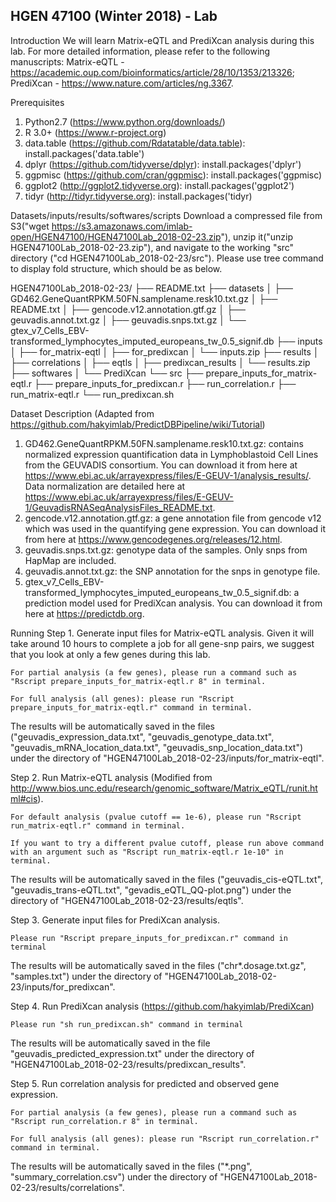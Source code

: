 HGEN 47100 (Winter 2018) - Lab
-------------------------------

Introduction 
We will learn Matrix-eQTL and PrediXcan analysis during this lab. For more detailed information, please refer to the following manuscripts: Matrix-eQTL - https://academic.oup.com/bioinformatics/article/28/10/1353/213326; PrediXcan - https://www.nature.com/articles/ng.3367. 

Prerequisites 
1. Python2.7 (https://www.python.org/downloads/)
2. R 3.0+ (https://www.r-project.org)
3. data.table (https://github.com/Rdatatable/data.table): install.packages('data.table')
4. dplyr (https://github.com/tidyverse/dplyr): install.packages('dplyr')
5. ggpmisc (https://github.com/cran/ggpmisc): install.packages('ggpmisc)
6. ggplot2 (http://ggplot2.tidyverse.org): install.packages('ggplot2')
7. tidyr (http://tidyr.tidyverse.org): install.packages('tidyr)

Datasets/inputs/results/softwares/scripts 
Download a compressed file from S3("wget https://s3.amazonaws.com/imlab-open/HGEN47100/HGEN47100Lab_2018-02-23.zip"), unzip it("unzip HGEN47100Lab_2018-02-23.zip"), and navigate to the working "src" directory ("cd HGEN47100Lab_2018-02-23/src").
Please use tree command to display fold structure, which should be as below. 

HGEN47100Lab_2018-02-23/
├── README.txt
├── datasets
│   ├── GD462.GeneQuantRPKM.50FN.samplename.resk10.txt.gz
│   ├── README.txt
│   ├── gencode.v12.annotation.gtf.gz
│   ├── geuvadis.annot.txt.gz
│   ├── geuvadis.snps.txt.gz
│   └── gtex_v7_Cells_EBV-transformed_lymphocytes_imputed_europeans_tw_0.5_signif.db
├── inputs
│   ├── for_matrix-eqtl
│   ├── for_predixcan
│   └── inputs.zip
├── results
│   ├── correlations
│   ├── eqtls
│   ├── predixcan_results
│   └── results.zip
├── softwares
│   └── PrediXcan
└── src
    ├── prepare_inputs_for_matrix-eqtl.r
    ├── prepare_inputs_for_predixcan.r
    ├── run_correlation.r
    ├── run_matrix-eqtl.r
    └── run_predixcan.sh

Dataset Description (Adapted from https://github.com/hakyimlab/PredictDBPipeline/wiki/Tutorial) 
1) GD462.GeneQuantRPKM.50FN.samplename.resk10.txt.gz: contains normalized expression quantification data in Lymphoblastoid Cell Lines from the GEUVADIS consortium. You can download it from here at https://www.ebi.ac.uk/arrayexpress/files/E-GEUV-1/analysis_results/. Data normalization are detailed here at https://www.ebi.ac.uk/arrayexpress/files/E-GEUV-1/GeuvadisRNASeqAnalysisFiles_README.txt. 
2) gencode.v12.annotation.gtf.gz: a gene annotation file from gencode v12 which was used in the quantifying gene expression. You can download it from here at https://www.gencodegenes.org/releases/12.html. 
3) geuvadis.snps.txt.gz: genotype data of the samples. Only snps from HapMap are included. 
4) geuvadis.annot.txt.gz: the SNP annotation for the snps in genotype file. 
5) gtex_v7_Cells_EBV-transformed_lymphocytes_imputed_europeans_tw_0.5_signif.db: a prediction model used for PrediXcan analysis. You can download it from here at https://predictdb.org. 

Running
Step 1. Generate input files for Matrix-eQTL analysis. 
Given it will take around 10 hours to complete a job for all gene-snp pairs, we suggest that you look at only a few genes during this lab.

    For partial analysis (a few genes), please run a command such as "Rscript prepare_inputs_for_matrix-eqtl.r 8" in terminal. 

    For full analysis (all genes): please run "Rscript prepare_inputs_for_matrix-eqtl.r" command in terminal. 

The results will be automatically saved in the files ("geuvadis_expression_data.txt", "geuvadis_genotype_data.txt", "geuvadis_mRNA_location_data.txt", "geuvadis_snp_location_data.txt") under the directory of "HGEN47100Lab_2018-02-23/inputs/for_matrix-eqtl". 

Step 2. Run Matrix-eQTL analysis (Modified from http://www.bios.unc.edu/research/genomic_software/Matrix_eQTL/runit.html#cis).

	For default analysis (pvalue cutoff == 1e-6), please run "Rscript run_matrix-eqtl.r" command in terminal. 

	If you want to try a different pvalue cutoff, please run above command with an argument such as "Rscript run_matrix-eqtl.r 1e-10" in terminal. 

The results will be automatically saved in the files ("geuvadis_cis-eQTL.txt", "geuvadis_trans-eQTL.txt", "gevadis_eQTL_QQ-plot.png") under the directory of "HGEN47100Lab_2018-02-23/results/eqtls".

Step 3. Generate input files for PrediXcan analysis. 

	Please run "Rscript prepare_inputs_for_predixcan.r" command in terminal 

The results will be automatically saved in the files ("chr*.dosage.txt.gz", "samples.txt") under the directory of "HGEN47100Lab_2018-02-23/inputs/for_predixcan". 

Step 4. Run PrediXcan analysis (https://github.com/hakyimlab/PrediXcan)

	Please run "sh run_predixcan.sh" command in terminal 

The results will be automatically saved in the file "geuvadis_predicted_expression.txt" under the directory of "HGEN47100Lab_2018-02-23/results/predixcan_results".

Step 5. Run correlation analysis for predicted and observed gene expression. 

    For partial analysis (a few genes), please run a command such as "Rscript run_correlation.r 8" in terminal. 

    For full analysis (all genes): please run "Rscript run_correlation.r" command in terminal. 

The results will be automatically saved in the files ("*.png", "summary_correlation.csv") under the directory of "HGEN47100Lab_2018-02-23/results/correlations". 
